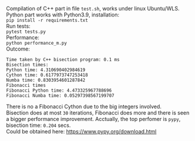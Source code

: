 Compilation of C++ part in file ```test.sh```, works under linux Ubuntu/WLS.    
Python part works with Python3.9, installation:    
```pip install -r requirements.txt```    
Run tests:    
```pytest tests.py```    
Performance:     
```python performance_m.py```     
Outcome:      
```
Time taken by C++ bisection program: 0.1 ms
Bisection times:
Python time: 4.310690402984619
Cython time: 0.6177973747253418
Numba time: 0.8303954601287842
Fibonacci times
Fibonacci Python time: 4.473325967788696
Fibonacci Numba time: 0.05297398567199707
```
There is no a Fibonacci Cython due to the big integers involved.        
Bisection does at most ```30``` iterations, Fibonacci does more and there is seen a bigger performance improvement.
Acctually, the top perfomer is ```pypy```, bisection time: ```0.204``` secs.    
Could be obtained here: https://www.pypy.org/download.html


